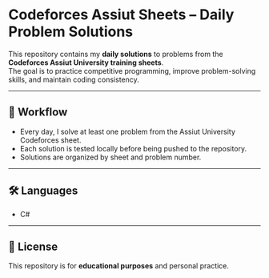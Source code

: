 # Codeforces Assiut Sheets – Daily Problem Solutions

This repository contains my **daily solutions** to problems from the **Codeforces Assiut University training sheets**.  
The goal is to practice competitive programming, improve problem-solving skills, and maintain coding consistency.

---

## 📅 Workflow
- Every day, I solve at least one problem from the Assiut University Codeforces sheet.
- Each solution is tested locally before being pushed to the repository.
- Solutions are organized by sheet and problem number.

---


## 🛠️ Languages
- C#

---

## 📜 License
This repository is for **educational purposes** and personal practice.
